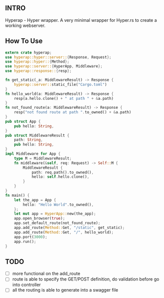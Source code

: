 ## INTRO
Hyperap - Hyper wrapper. A very minimal wrapper for Hyper.rs to create a working webserver. 

## How To Use
~~~rs
extern crate hyperap;
use hyperap::hyper::server::{Response, Request};
use hyperap::hyper::{Method};
use hyperap::server::{HyperApp, Middleware};
use hyperap::response::{resp};

fn get_static(_a: MiddlewareResult) -> Response {
    hyperap::server::static_file("Cargo.toml")
}
fn hello_world(a: MiddlewareResult) -> Response {
    resp(a.hello.clone() + " at path " + &a.path)
}
fn not_found_route(a: MiddlewareResult) -> Response {
    resp("not found route at path ".to_owned() + &a.path)
}
pub struct App {
    pub hello: String,
}
pub struct MiddlewareResult {
    path: String,
    pub hello: String,
}
impl Middleware for App {
    type M = MiddlewareResult;
    fn middleware(&self, req: Request) -> Self::M {
        MiddlewareResult {
            path: req.path().to_owned(),
            hello: self.hello.clone(),
        }
    }
}
fn main() {
    let the_app = App {
        hello: "Hello World".to_owned(),
    };
    let mut app = HyperApp::new(the_app);
    app.open_browser(true);
    app.set_default_route(not_found_route);
    app.add_route(Method::Get, "/static", get_static);
    app.add_route(Method::Get, "/", hello_world);
    app.port(3000);
    app.run();
}
~~~

## TODO
- [ ] more functional on the add_route
- [ ] route is able to specify the GET/POST definition, do validation before go into controller
- [ ] all the routing is able to generate into a swagger file